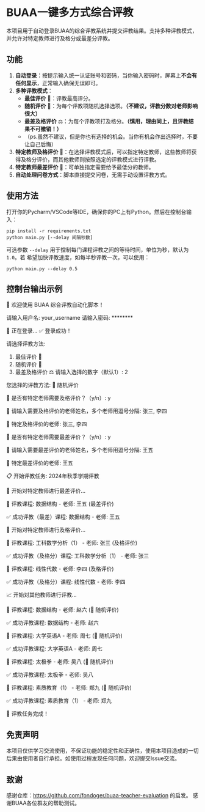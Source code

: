 # BUAA一键多方式综合评教

本项目用于自动登录BUAA的综合评教系统并提交评教结果。支持多种评教模式，并允许对特定教师进行及格分或最差分评教。

## 功能

1. **自动登录**：按提示输入统一认证账号和密码，当你输入密码时，屏幕上**不会有任何显示**，正常输入确保无误即可。
2. **多种评教模式**：
   - **最佳评价** 🌟：评教最高评分。
   - **随机评价** 🎲：为每个评教项随机选择选项。**（不建议，评教分数对老师影响很大）**
   - **最差及格评价** ⚖️：为每个评教项打及格分。**（慎用，理由同上，且评教结果不可撤销！）**
   - （ps.虽然不建议，但是你也有选择的机会。当你有机会作出选择时，不要让自己后悔）
3. **特定教师及格评价** 🎯：在选择评教模式后，可以指定特定教师，这些教师将获得及格分评价，而其他教师则按照选定的评教模式进行评教。
4. **特定教师最差评价** 💢：可单独指定需要给予最低分的教师。
5. **自动处理问卷方式**：脚本直接提交问卷，无需手动设置评教方式。

## 使用方法
打开你的Pycharm/VSCode等IDE，确保你的PC上有Python。然后在控制台输入：

```
pip install -r requirements.txt
python main.py [--delay 间隔秒数]
```

可选参数 `--delay` 用于控制每门课程评教之间的等待时间，单位为秒，默认为 `1.0`。若
希望加快评教速度，如每半秒评教一次，可以使用：

```
python main.py --delay 0.5
```

## 控制台输出示例

🔐 欢迎使用 BUAA 综合评教自动化脚本！

请输入用户名: your_username
请输入密码: ********

🔄 正在登录...
✅ 登录成功！

请选择评教方法:
1. 最佳评价 🌟
2. 随机评价 🎲
3. 最差及格评价 ⚖️
请输入选择的数字（默认1）: 2

您选择的评教方法: 🎲 随机评价

🎯 是否有特定老师需要及格评价？（y/n）: y

📝 请输入需要及格评价的老师姓名，多个老师用逗号分隔: 张三, 李四

🎯 特定及格评价的老师: 张三, 李四

💢 是否有特定老师需要最差评价？（y/n）: y

📝 请输入需要最差评价的老师姓名，多个老师用逗号分隔: 王五

💢 特定最差评价的老师: 王五

📋 开始评教任务: 2024年秋季学期评教

💢 开始对特定教师进行最差评价...

🔹 评教课程: 数据结构 - 老师: 王五 (最差评价)

✅ 成功评教（最差）课程: 数据结构 - 老师: 王五

🎯 开始对特定教师进行及格评价...

🔹 评教课程: 工科数学分析（1） - 老师: 张三 (及格评价)

✅ 成功评教（及格分）课程: 工科数学分析（1） - 老师: 张三

🔹 评教课程: 线性代数 - 老师: 李四 (及格评价)

✅ 成功评教（及格分）课程: 线性代数 - 老师: 李四


📈 开始对其他教师进行评教...

🔸 评教课程: 数据结构 - 老师: 赵六 (🎲 随机评价)

✅ 成功评教课程: 数据结构 - 老师: 赵六

🔸 评教课程: 大学英语A - 老师: 周七 (🎲 随机评价)

✅ 成功评教课程: 大学英语A - 老师: 周七

🔸 评教课程: 太极拳 - 老师: 吴八 (🎲 随机评价)

✅ 成功评教课程: 太极拳 - 老师: 吴八

🔸 评教课程: 素质教育（1） - 老师: 郑九 (🎲 随机评价)

✅ 成功评教课程: 素质教育（1） - 老师: 郑九


🏁 评教任务完成！

## 免责声明
本项目仅供学习交流使用，不保证功能的稳定性和正确性，使用本项目造成的一切后果由使用者自行承担。如使用过程发现任何问题，欢迎提交Issue交流。


## 致谢
感谢仓库：https://github.com/fondoger/buaa-teacher-evaluation 的启发。
感谢BUAA各位群友的帮助测试。
